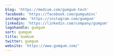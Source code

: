 ```yaml
---
blog: 'https://medium.com/gumgum-tech'
facebook: 'https://facebook.com/gumguminc'
instagram: 'https://instagram.com/gumgum'
linkedin: 'https://linkedin.com/company/gumgum'
logohandle: gumgum
sort: gumgum
title: GumGum
twitter: gumgum
website: 'https://www.gumgum.com/'
---
```

